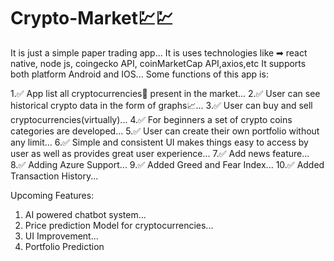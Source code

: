 # Crypto-Market💹💹
It is just a simple paper trading app...
It is uses technologies like ➡ react native, node js, coingecko API, coinMarketCap API,axios,etc
It supports both platform Android and IOS...
Some functions of this app is:

1.✅ App list all cryptocurrencies📃 present in the market...
2.✅ User can see historical crypto data in the form of graphs📈...
3.✅ User can buy and sell cryptocurrencies(virtually)...
4.✅ For beginners a set of crypto coins categories are developed...
5.✅ User can create their own portfolio without any limit...
6.✅ Simple and consistent UI makes things easy to access by user as well as provides great user experience...
7.✅ Add news feature...
8.✅ Adding Azure Support...
9.✅ Added Greed and Fear Index...
10.✅ Added Transaction History... 

Upcoming Features:
1. AI powered chatbot system...
2. Price prediction Model for cryptocurrencies...
3. UI Improvement...
4. Portfolio Prediction
